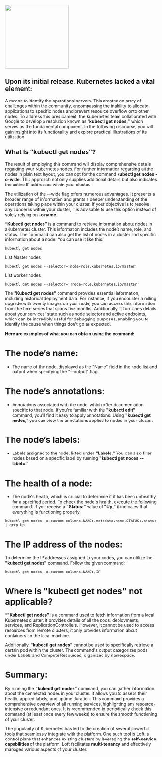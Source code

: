 <img src="https://kubernetes.io/images/nav_logo2.svg" width="210" style="margin-right: 10px;">

## Upon its initial release, Kubernetes lacked a vital element:
A means to identify the operational servers. This created an array of challenges within the community, 
encompassing the inability to allocate applications to specific nodes and prevent resource overflow onto other nodes.
To address this predicament, the Kubernetes team collaborated with Google to develop a resolution known as "**kubectl get nodes,**"
which serves as the fundamental component. In the following discourse, you will gain insight into its functionality and explore
practical illustrations of its utilization.

## What Is **“kubectl get nodes”?**
The result of employing this command will display comprehensive details regarding your Kubernetes nodes.
For further information regarding all the nodes in plain text layout, you can opt for the command **kubectl get nodes -o-wide**.
This approach not only supplies additional details but also indicates the active IP addresses within your cluster.

The utilization of the --wide flag offers numerous advantages. It presents a broader range of information and grants a deeper 
understanding of the operations taking place within your cluster. If your objective is to resolve any concerns within your cluster,
it is advisable to use this option instead of solely relying on **-o name**.

**“Kubectl get nodes”** is a command to retrieve information about nodes in aKubernetes cluster. This information includes the
node’s name, role, and status. The command can also get the list of nodes in a cluster and specific information about a node. 
You can use it like this:

```
kubectl get nodes
```

List Master nodes
```
kubectl get nodes --selector='node-role.kubernetes.io/master'
```
List worker nodes
```
kubectl get nodes --selector='!node-role.kubernetes.io/master'
```
The **"Kubectl get nodes"** command provides essential information, including historical deployment data. For instance,
if you encounter a rolling upgrade with twenty images on your node, you can access this information from the time 
series that spans five months. Additionally, it furnishes details about your services' state such as node selector 
and active endpoints, which can be incredibly useful for debugging purposes, enabling you to identify the cause when
things don't go as expected.

**Here are examples of what you can obtain using the command:**

# The node’s name:
- The name of the node, displayed as the "Name" field in the node list and output when specifying the "--output" flag.

# The node’s annotations:
- Annotations associated with the node, which offer documentation specific to that node. If you're familiar with the 
**"kubectl edit"** command, you'll find it easy to apply annotations. 
Using **"kubectl get nodes,"** you can view the annotations applied to nodes in your cluster.

# The node’s labels:
- Labels assigned to the node, listed under **"Labels."** You can also filter nodes based on a specific label by
running **"kubectl get nodes** **--label=<label>."**

# The health of a node:
- The node's health, which is crucial to determine if it has been unhealthy for a specified period. To check the 
node's health, execute the following command. If you receive a **"Status:"** value of **"Up,"** it indicates that
everything is functioning properly.

```
kubectl get nodes -o=custom-columns=NAME:.metadata.name,STATUS:.status | grep Up
```


# The IP address of the nodes:

To determine the IP addresses assigned to your nodes, you can utilize the **"kubectl get nodes"** command.
Follow the given command:

```
kubectl get nodes -o=custom-columns=NAME:,IP
```

# Where is "kubectl get nodes" not applicable?

***"Kubectl get nodes"** is a command used to fetch information from a local Kubernetes cluster.
It provides details of all the pods, deployments, services, and ReplicationControllers. However,
it cannot be used to access resources from remote clusters, it only provides information about
containers on the local machine.

Additionally, **"kubectl get nodes"** cannot be used to specifically retrieve a certain pod within
the cluster. The command's output categorizes pods under Labels and Compute Resources, organized by namespace.

# Summary:

By running the **"kubectl get nodes"** command, you can gather information about the connected nodes in your
cluster. It allows you to assess their health, applied labels, and uptime duration. This command provides a
comprehensive overview of all running services, highlighting any resource-intensive or redundant ones.
It is recommended to periodically check this command (at least once every few weeks) to ensure the smooth
functioning of your cluster.

The popularity of Kubernetes has led to the creation of several powerful tools that seamlessly integrate 
with the platform. One such tool is Loft, a control plane that enhances existing clusters by leveraging 
the **self-service capabilities** of the platform. Loft facilitates **multi-tenancy** and effectively manages
various aspects of your cluster.
